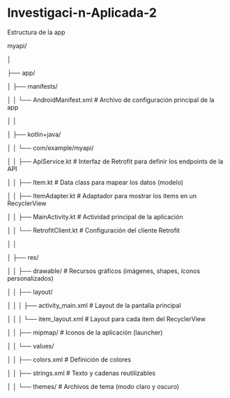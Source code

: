 # Investigaci-n-Aplicada-2
Estructura de la app  

myapi/ 

│ 

├── app/ 

│   ├── manifests/ 

│   │   └── AndroidManifest.xml        # Archivo de configuración principal de la app 

│   │ 

│   ├── kotlin+java/ 

│   │   └── com/example/myapi/ 

│   │       ├── ApiService.kt          # Interfaz de Retrofit para definir los endpoints de la API 

│   │       ├── Item.kt                # Data class para mapear los datos (modelo) 

│   │       ├── ItemAdapter.kt         # Adaptador para mostrar los items en un RecyclerView 

│   │       ├── MainActivity.kt        # Actividad principal de la aplicación 

│   │       └── RetrofitClient.kt      # Configuración del cliente Retrofit 

│   │ 

│   ├── res/ 

│   │   ├── drawable/                  # Recursos gráficos (imágenes, shapes, íconos personalizados) 

│   │   ├── layout/ 

│   │   │   ├── activity_main.xml      # Layout de la pantalla principal 

│   │   │   └── item_layout.xml        # Layout para cada item del RecyclerView 

│   │   ├── mipmap/                    # Iconos de la aplicación (launcher) 

│   │   └── values/ 

│   │       ├── colors.xml             # Definición de colores 

│   │       ├── strings.xml            # Texto y cadenas reutilizables 

│   │       └── themes/                # Archivos de tema (modo claro y oscuro) 
